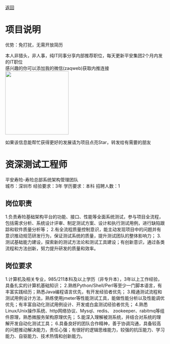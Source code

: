 [返回](../../)

# 项目说明

优势：免打扰，无需开放简历

本人非猎头，非人事，纯IT同事分享内部推荐职位，每天更新平安集团2个月内发的IT职位  
感兴趣的你可以添加我的微信(zaqweb)获取内推连接  
<img src="https://github.com/zaqweb/PA-IT-JOBS/blob/master/WechatICode.jpeg"  height="200" width="200">

如果该信息能帮忙获得更好的发展请为项目点亮Star，转发给有需要的朋友

# 资深测试工程师
平安寿险-寿险总部系统架构管理团队  
城市：深圳市 经验要求：3年 学历要求：本科  招聘人数：1

## 岗位职责
1.负责寿险基础架构平台的功能、接口、性能等全面系统测试，参与项目全流程，包括需求分析、系统设计评审、制定测试方案、设计和执行测试用例，进行缺陷跟踪和软件质量分析等；
2.有全流程质量控制意识，能主动发现项目中的问题并有意识推动规范研发行为，保证测试系统的质量，提升测试团队的整体影响力；
3.测试基础能力建设，探索新的测试方法论和测试工具建设；有创新意识，通过各类流程和方法创新，努力提升研发的质量和效率。

## 岗位要求
1.计算机及相关专业，985/211本科及以上学历（非专升本），3年以上工作经验，具备扎实的计算机基础知识；
2.熟练Python/Shell/Perl等至少一门脚本语言，有丰富实践经历；熟悉Java编程语言优先，有开发经验者优先；
3.精通测试流程和测试用例设计方法，熟练使用jmeter等性能测试工具，能做性能分析以及性能调优优先；有丰富自动化测试用例设计、开发或白盒测试经验者优先；
4.熟悉Linux/Unix操作系统、http网络协议、Mysql、redis、 zookeeper、rabitmq等组件原理，熟悉微服务架构原理优先；
5.能深入理解被测系统，并结合对系统的理解开发自动化测试工具；
6.具备良好的团队合作精神，善于协调沟通，具备较高的问题推动解决能力，责任心强；有很好的逻辑思维能力，较强的抗压能力、学习能力、自驱能力、技术热情和创新能力。




